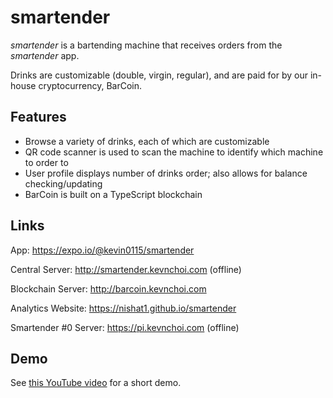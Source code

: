 # smartender
*smartender* is a bartending machine that receives orders from the *smartender* app.

Drinks are customizable (double, virgin, regular), and are paid for by our in-house cryptocurrency, BarCoin.

## Features
- Browse a variety of drinks, each of which are customizable
- QR code scanner is used to scan the machine to identify which machine to order to
- User profile displays number of drinks order; also allows for balance checking/updating
- BarCoin is built on a TypeScript blockchain

## Links
App: https://expo.io/@kevin0115/smartender

Central Server: http://smartender.kevnchoi.com (offline)

Blockchain Server: http://barcoin.kevnchoi.com

Analytics Website: https://nishat1.github.io/smartender

Smartender #0 Server: https://pi.kevnchoi.com (offline)

## Demo
See [this YouTube video](https://www.youtube.com/watch?v=o8KIC-9Z7Os) for a short demo.
